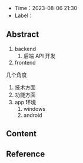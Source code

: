 - Time：2023-08-06 21:30
- Label：

## Abstract

1. backend
	1. 后端 API 开发
2. frontend

几个角度

1. 技术方面
2. 功能方面
3. app 环境
	1. windows
	2. android

## Content

## Reference
